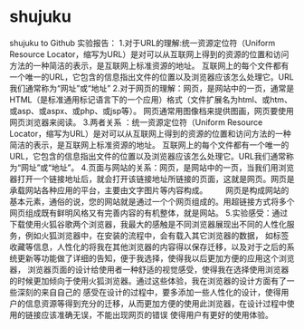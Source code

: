 # shujuku
shujuku to Github
实验报告：
1.对于URL的理解:统一资源定位符（Uniform Resource Locator，缩写为URL）是对可以从互联网上得到的资源的位置和访问方法的一种简洁的表示，是互联网上标准资源的地址。
互联网上的每个文件都有一个唯一的URL，它包含的信息指出文件的位置以及浏览器应该怎么处理它。URL我们通常称为“网址”或“地址”
2.对于网页的理解：网页，是网站中的一页，通常是HTML（是标准通用标记语言下的一个应用）格式（文件扩展名为html、或htm、或asp、或aspx、或php、或jsp等）。
网页通常用图像档来提供图画，网页要使用网页浏览器来阅读。
3.两者关系 ：统一资源定位符（Uniform Resource Locator，缩写为URL）是对可以从互联网上得到的资源的位置和访问方法的一种简洁的表示，是互联网上标准资源的地址。
互联网上的每个文件都有一个唯一的URL，它包含的信息指出文件的位置以及浏览器应该怎么处理它。URL我们通常称为“网址”或“地址”。
4.页面与网站的关系：网页，是网站中的一页，当我们用浏览器打开一个链接地址后，就会打开该链接地址所链接的页面，这就是网页。网页是承载网站各种应用的平台，主要由文字图片等内容构成。
  网页是构成网站的基本元素，通俗的说，您的网站就是通过一个个网页组成的。用超链接方式将多个网页组成既有鲜明风格又有完善内容的有机整体，就是网站。
5.实验感受：通过下载使用火狐谷歌两个浏览器，我最大的感触是不同浏览器展现出不同的人性化服务，例如火狐浏览器中，在安装的流程中，会有载入其它浏览器的数据，
如标签收藏等信息，人性化的将我在其他浏览器的内容得以保存迁移，以及对于之后的系统更新等功能做了详细的告知，便于我选择，使得我以后更加方便的应用这个浏览器，
浏览器页面的设计给使用者一种舒适的视觉感受，使得我在选择使用浏览器的时候更加倾向于使用火狐浏览器。通过这些体验，我在浏览器的设计方面有了一些深刻的来自自己的
感受在设计的过程中，要多添加一些人性化的设计，使得用户的信息资源等得到充分的迁移，从而更加方便的使用此浏览器，在设计过程中使用的链接应该准确无误，不能出现网页的错误
使得用户有更好的使用体验。
